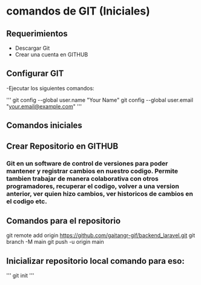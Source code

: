 # comandos de GIT (Iniciales)
## Requerimientos 
- Descargar Git
- Crear una cuenta en GITHUB

## Configurar GIT
-Ejecutar los siguientes comandos:

'''
git config --global user.name "Your Name"
git config --global user.email "your.email@example.com"
'''

## Comandos iniciales
## Crear Repositorio en GITHUB

### Git en un software de control de versiones para poder mantener y registrar cambios en nuestro codigo. Permite tambien trabajar de manera colaborativa con otros programadores, recuperar el codigo, volver a una version anterior, ver quien hizo cambios, ver historicos de cambios en el codigo etc. 

## Comandos para el repositorio
git remote add origin https://github.com/gaitangr-gif/backend_laravel.git
git branch -M main
git push -u origin main

## Inicializar repositorio local comando para eso:
'''
git init
'''
